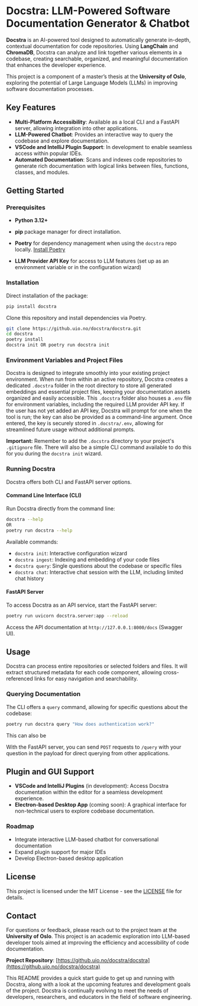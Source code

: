 # Docstra: LLM-Powered Software Documentation Generator & Chatbot

**Docstra** is an AI-powered tool designed to automatically generate in-depth, contextual documentation for code repositories. Using **LangChain** and **ChromaDB**, Docstra can analyze and link together various elements in a codebase, creating searchable, organized, and meaningful documentation that enhances the developer experience.

This project is a component of a master’s thesis at the **University of Oslo**, exploring the potential of Large Language Models (LLMs) in improving software documentation processes.

## Key Features

- **Multi-Platform Accessibility**: Available as a local CLI and a FastAPI server, allowing integration into other applications.
- **LLM-Powered Chatbot**: Provides an interactive way to query the codebase and explore documentation.
- **VSCode and IntelliJ Plugin Support**: In development to enable seamless access within popular IDEs.
- **Automated Documentation**: Scans and indexes code repositories to generate rich documentation with logical links between files, functions, classes, and modules.

## Getting Started

### Prerequisites

- **Python 3.12+**
- **pip** package manager for direct installation.

- **Poetry** for dependency management when using the `docstra` repo locally. [Install Poetry](https://python-poetry.org/docs/#installation)
- **LLM Provider API Key** for access to LLM features (set up as an environment variable or in the configuration wizard)

### Installation

Direct installation of the package:

```bash
pip install docstra
```

Clone this repository and install dependencies via Poetry.

```bash
git clone https://github.uio.no/docstra/docstra.git
cd docstra
poetry install
docstra init OR poetry run docstra init
```

### Environment Variables and Project Files

Docstra is designed to integrate smoothly into your existing project environment. When run from within an active repository, Docstra creates a dedicated `.docstra` folder in the root directory to store all generated embeddings and essential project files, keeping your documentation assets organized and easily accessible. This `.docstra` folder also houses a `.env` file for environment variables, including the required LLM provider API key. If the user has not yet added an API key, Docstra will prompt for one when the tool is run; the key can also be provided as a command-line argument. Once entered, the key is securely stored in `.docstra/.env`, allowing for streamlined future usage without additional prompts.

**Important:** Remember to add the `.docstra` directory to your project's `.gitignore` file. There will also be a simple CLI command available to do this for you during the `docstra init` wizard.

### Running Docstra

Docstra offers both CLI and FastAPI server options.

#### Command Line Interface (CLI)

Run Docstra directly from the command line:

```bash
docstra --help
OR
poetry run docstra --help
```

Available commands:
- `docstra init`: Interactive configuration wizard
- `docstra ingest`: Indexing and embedding of your code files
- `docstra query`: Single questions about the codebase or specific files
- `docstra chat`: Interactive chat session with the LLM, including limited chat history

#### FastAPI Server

To access Docstra as an API service, start the FastAPI server:

```bash
poetry run uvicorn docstra.server:app --reload
```

Access the API documentation at `http://127.0.0.1:8000/docs` (Swagger UI).

## Usage

Docstra can process entire repositories or selected folders and files. It will extract structured metadata for each code component, allowing cross-referenced links for easy navigation and searchability.

### Querying Documentation

The CLI offers a `query` command, allowing for specific questions about the codebase:

```bash
poetry run docstra query "How does authentication work?"
```

This can also be 

With the FastAPI server, you can send `POST` requests to `/query` with your question in the payload for direct querying from other applications.

## Plugin and GUI Support

- **VSCode and IntelliJ Plugins** (in development): Access Docstra documentation within the editor for a seamless development experience.
- **Electron-based Desktop App** (coming soon): A graphical interface for non-technical users to explore codebase documentation.

### Roadmap

- Integrate interactive LLM-based chatbot for conversational documentation
- Expand plugin support for major IDEs
- Develop Electron-based desktop application

## License

This project is licensed under the MIT License - see the [LICENSE](LICENSE) file for details.

## Contact

For questions or feedback, please reach out to the project team at the **University of Oslo**. This project is an academic exploration into LLM-based developer tools aimed at improving the efficiency and accessibility of code documentation.

**Project Repository**: [https://github.uio.no/docstra/docstra](https://github.uio.no/docstra/docstra)

This README provides a quick start guide to get up and running with Docstra, along with a look at the upcoming features and development goals of the project. Docstra is continually evolving to meet the needs of developers, researchers, and educators in the field of software engineering.
